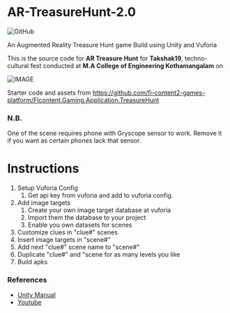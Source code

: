 # AR-TreasureHunt-2.0
![GitHub](https://img.shields.io/github/license/ceadoor/AR-TreasureHunt-2.0.svg)

An Augmented Reality Treasure Hunt game Build using Unity and Vuforia

This is the source code for **AR Treasure Hunt** for **Takshak19**, techno-cultural fest conducted at **M.A College of Engineering Kothamangalam** on 

![IMAGE](Screenshots/splash.png)

Starter code and assets from https://github.com/fi-content2-games-platform/FIcontent.Gaming.Application.TreasureHunt

### N.B.
One of the scene requires phone with Gryscope sensor to work.
Remove it if you want as certain phones lack that sensor.

# Instructions 

1. Setup Vuforia Config
    1. Get api key from vuforia and add to vuforia config.
1. Add image targets
    1. Create your own image target database at vuforia
    1. Import them the database to your project
    1. Enable you own datasets for scenes
1. Customize clues in "clue#" scenes
1. Insert image targets in "scene#"
1. Add next "clue#" scene name to "scene#"
1. Duplicate "clue#" and "scene for as many levels you like 
1. Build apks


### References

- [Unity Manual](https://docs.unity3d.com/Manual/android-sdksetup.html)
- [Youtube](https://www.youtube.com/watch?v=MtiUx_szKbI)
